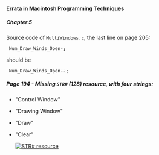 #### Errata in Macintosh Programming Techniques


##### Chapter 5

Source code of `MultiWindows.c`, the last line on page 205:
```none
 Num_Draw_Winds_Open-;
```
should be
```none
 Num_Draw_Winds_Open--;
```

##### Page 194 - Missing `STR#` (128) resource, with four strings:

- "Control Window"
- "Drawing Window"
- "Draw"
- "Clear"

  [![STR# resource][1]][1]

    [1]: https://github.com/greenonline/Code_from_Macintosh_Programming_Techniques_1994/blob/main/Errata/p194StringResource.png "STR# resource"

  
